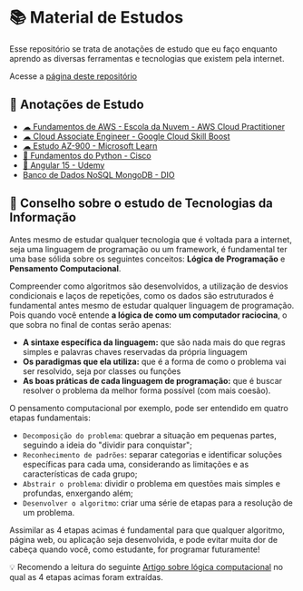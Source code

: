 # 📚 Material de Estudos

Esse repositório se trata de anotações de estudo que eu faço enquanto aprendo as diversas ferramentas e tecnologias que existem pela internet.

Acesse a [página deste repositório](https://brendon3578.github.io/material-de-estudos/)

## 🔮 Anotações de Estudo

- [☁ Fundamentos de AWS - Escola da Nuvem - AWS Cloud Practitioner](./escola-da-nuvem/aws-fundamentals/README.md)
- [☁ Cloud Associate Engineer - Google Cloud Skill Boost](./google_cloud/associate_cloud_engineer/README.md)
- [☁ Estudo AZ-900 - Microsoft Learn](./azure/az-900/README.md)
- [🐍 Fundamentos do Python - Cisco](./cisco/python-fundamentals/README.md)
- [💎 Angular 15 - Udemy](./udemy/angular15/README.md)
- [Banco de Dados NoSQL MongoDB - DIO](./dio/mongodb/README.md)

## 🎈 Conselho sobre o estudo de Tecnologias da Informação

Antes mesmo de estudar qualquer tecnologia que é voltada para a internet, seja uma linguagem de programação ou um framework, é fundamental ter uma base sólida sobre os seguintes conceitos: **Lógica de Programação** e **Pensamento Computacional**.

Compreender como algoritmos são desenvolvidos, a utilização de desvios condicionais e laços de repetições, como os dados são estruturados é fundamental antes mesmo de estudar qualquer linguagem de programação. Pois quando você entende **a lógica de como um computador raciocina**, o que sobra no final de contas serão apenas:

- **A sintaxe específica da linguagem:** que são nada mais do que regras simples e palavras chaves reservadas da própria linguagem
- **Os paradigmas que ela utiliza:** que é a forma de como o problema vai ser resolvido, seja por classes ou funções
- **As boas práticas de cada linguagem de programação:** que é buscar resolver o problema da melhor forma possível (com mais coesão).

O pensamento computacional por exemplo, pode ser entendido em quatro etapas fundamentais:

- `Decomposição do problema`: quebrar a situação em pequenas partes, seguindo a ideia do "dividir para conquistar";
- `Reconhecimento de padrões`: separar categorias e identificar soluções específicas para cada uma, considerando as limitações e as características de cada grupo;
- `Abstrair o problema`: dividir o problema em questões mais simples e profundas, enxergando além;
- `Desenvolver o algoritmo`: criar uma série de etapas para a resolução de um problema.

Assimilar as 4 etapas acimas é fundamental para que qualquer algoritmo, página web, ou aplicação seja desenvolvida, e pode evitar muita dor de cabeça quando você, como estudante, for programar futuramente!

💡 Recomendo a leitura do seguinte [Artigo sobre lógica computacional](https://happy.com.br/blog/logica-computacional/#:~:text=O%20que%20%C3%A9%20l%C3%B3gica%20computacional,um%20software%20ou%20um%20algoritmo.) no qual as 4 etapas acimas foram extraídas.
